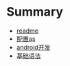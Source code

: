 # Summary

* [readme](README.md)
* [配置as](chapter1.md)
* [android开发](kotlin-for-android.md)
* [基础语法](BaseGrammar.md)

